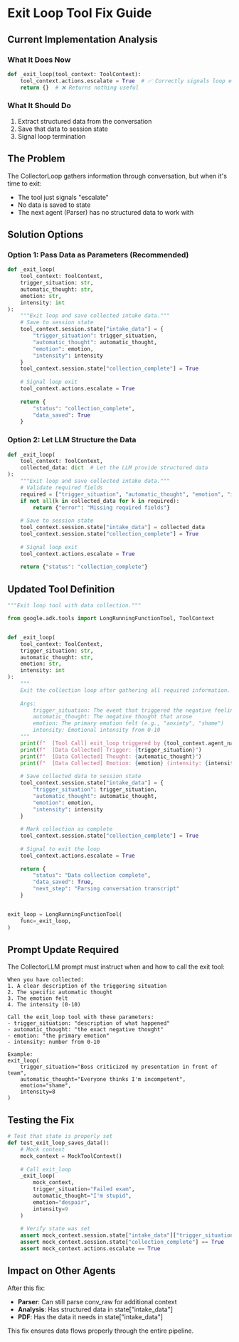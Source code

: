 # Exit Loop Tool Fix Guide

## Current Implementation Analysis

### What It Does Now
```python
def _exit_loop(tool_context: ToolContext):
    tool_context.actions.escalate = True  # ✅ Correctly signals loop exit
    return {}  # ❌ Returns nothing useful
```

### What It Should Do
1. Extract structured data from the conversation
2. Save that data to session state
3. Signal loop termination

## The Problem

The CollectorLoop gathers information through conversation, but when it's time to exit:
- The tool just signals "escalate" 
- No data is saved to state
- The next agent (Parser) has no structured data to work with

## Solution Options

### Option 1: Pass Data as Parameters (Recommended)
```python
def _exit_loop(
    tool_context: ToolContext,
    trigger_situation: str,
    automatic_thought: str, 
    emotion: str,
    intensity: int
):
    """Exit loop and save collected intake data."""
    # Save to session state
    tool_context.session.state["intake_data"] = {
        "trigger_situation": trigger_situation,
        "automatic_thought": automatic_thought,
        "emotion": emotion,
        "intensity": intensity
    }
    tool_context.session.state["collection_complete"] = True
    
    # Signal loop exit
    tool_context.actions.escalate = True
    
    return {
        "status": "collection_complete",
        "data_saved": True
    }
```

### Option 2: Let LLM Structure the Data
```python
def _exit_loop(
    tool_context: ToolContext,
    collected_data: dict  # Let the LLM provide structured data
):
    """Exit loop and save collected intake data."""
    # Validate required fields
    required = ["trigger_situation", "automatic_thought", "emotion", "intensity"]
    if not all(k in collected_data for k in required):
        return {"error": "Missing required fields"}
    
    # Save to session state
    tool_context.session.state["intake_data"] = collected_data
    tool_context.session.state["collection_complete"] = True
    
    # Signal loop exit
    tool_context.actions.escalate = True
    
    return {"status": "collection_complete"}
```

## Updated Tool Definition

```python
"""Exit loop tool with data collection."""

from google.adk.tools import LongRunningFunctionTool, ToolContext


def _exit_loop(
    tool_context: ToolContext,
    trigger_situation: str,
    automatic_thought: str,
    emotion: str,
    intensity: int
):
    """
    Exit the collection loop after gathering all required information.
    
    Args:
        trigger_situation: The event that triggered the negative feelings
        automatic_thought: The negative thought that arose
        emotion: The primary emotion felt (e.g., "anxiety", "shame")
        intensity: Emotional intensity from 0-10
    """
    print(f"  [Tool Call] exit_loop triggered by {tool_context.agent_name}")
    print(f"  [Data Collected] Trigger: {trigger_situation}")
    print(f"  [Data Collected] Thought: {automatic_thought}")
    print(f"  [Data Collected] Emotion: {emotion} (intensity: {intensity})")
    
    # Save collected data to session state
    tool_context.session.state["intake_data"] = {
        "trigger_situation": trigger_situation,
        "automatic_thought": automatic_thought,
        "emotion": emotion,
        "intensity": intensity
    }
    
    # Mark collection as complete
    tool_context.session.state["collection_complete"] = True
    
    # Signal to exit the loop
    tool_context.actions.escalate = True
    
    return {
        "status": "Data collection complete",
        "data_saved": True,
        "next_step": "Parsing conversation transcript"
    }


exit_loop = LongRunningFunctionTool(
    func=_exit_loop,
)
```

## Prompt Update Required

The CollectorLLM prompt must instruct when and how to call the exit tool:

```
When you have collected:
1. A clear description of the triggering situation
2. The specific automatic thought
3. The emotion felt
4. The intensity (0-10)

Call the exit_loop tool with these parameters:
- trigger_situation: "description of what happened"
- automatic_thought: "the exact negative thought"  
- emotion: "the primary emotion"
- intensity: number from 0-10

Example:
exit_loop(
    trigger_situation="Boss criticized my presentation in front of team",
    automatic_thought="Everyone thinks I'm incompetent",
    emotion="shame",
    intensity=8
)
```

## Testing the Fix

```python
# Test that state is properly set
def test_exit_loop_saves_data():
    # Mock context
    mock_context = MockToolContext()
    
    # Call exit_loop
    _exit_loop(
        mock_context,
        trigger_situation="Failed exam",
        automatic_thought="I'm stupid",
        emotion="despair",
        intensity=9
    )
    
    # Verify state was set
    assert mock_context.session.state["intake_data"]["trigger_situation"] == "Failed exam"
    assert mock_context.session.state["collection_complete"] == True
    assert mock_context.actions.escalate == True
```

## Impact on Other Agents

After this fix:
- **Parser**: Can still parse conv_raw for additional context
- **Analysis**: Has structured data in state["intake_data"]
- **PDF**: Has the data it needs in state["intake_data"]

This fix ensures data flows properly through the entire pipeline.